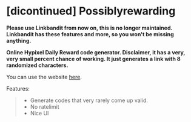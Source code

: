 # [dicontinued] Possiblyrewarding
**Please use Linkbandit from now on, this is no longer maintained. Linkbandit has these features and more, so you won't be missing anything.**

**Online Hypixel Daily Reward code generator. Disclaimer, it has a very, very small percent chance of working. It just generates a link with 8 randomized characters.**

You can use the website [here](https://182exe.github.io/possiblyrewarding).

Features:
> - Generate codes that very rarely come up valid.
> - No ratelimit
> - Nice UI
